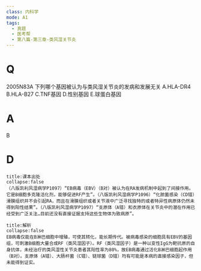 ```yaml
---
class: 内科学
mode: A1
tags:
  - 真题
  - 医考帮
  - 第八篇-第三章-类风湿关节炎
---
```


# Q
2005N83A 下列哪个基因被认为与类风湿关节炎的发病和发展无关
A.HLA-DR4
B.HLA-B27
C.TNF基因
D.性别基因
E.球蛋白基因

# A
B
# D
```ad-note
title:课本出处
collapse:false
（八版凯利风湿病学P1097）“EB病毒（EBV）（B对）被认为在RA发病机制中起到了间接作用。它是B细胞多克隆活化剂，能够促进RF产生”。（八版凯利风湿病学P1096）“化脓菌感染（CD错）滑膜组织并不会引起RA，而且在滑膜组织或者关节液中广泛寻找独特的或者特异性病原体仍然未得到阳性结果”。（八版凯利风湿病学P1097）“支原体（A错）和衣原体在关节炎中的潜在作用已经受到广泛关注…目前还没有直接证据支持这些生物体为致病原”。
```

```ad-summary
title:解析
collapse:false
EB病毒仅能在B淋巴细胞中增殖，可使其转化，能长期传代。被病毒感染的细胞具有EBV的基因组，可刺激B细胞大量合成RF（类风湿因子）。RF（类风湿因子）是一种以变性IgG为靶抗原的自身抗体，未经治疗的类风湿性关节炎患者其阳性率为80%，故EB病毒通过活化B淋巴细胞起作用（B对）。支原体（A错）、大肠杆菌（C错）、链球菌（D错）均有可能是本病的直接感染因子，但未能得到证实。
```

